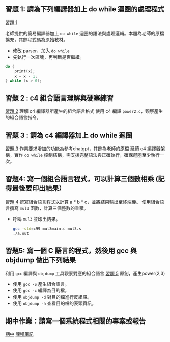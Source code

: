 ## 習題 1: 請為下列編譯器加上 do while 迴圈的處理程式
[習題 1](https://github.com/shain120/_sp/tree/main/hw1)

老師提供的簡易編譯器加上 `do while` 迴圈的語法與處理邏輯。本題為老師的原檔擴充，其餘程式碼為原始教材。
- 修改 parser，加入 `do while`
- 先執行一次區塊，再判斷是否繼續。
```c
do {
    print(x);
    x = x - 1;
} while (x > 0);
```
## 習題 2 : c4 組合語言理解與硬塞練習
[習題 2](https://github.com/shain120/_sp/tree/main/hw2)
理解 c4 編譯器所產生的組合語言格式
使用 c4 編譯 `power2.c`，觀察產生的組合語言指令。
## 習題 3 : 請為 c4 編譯器加上 do while 迴圈
[習題 3](https://github.com/shain120/_sp/tree/main/hw3)
作業要求增加的功能為參考chatgpt，其餘為老師的原檔
延續 c4 編譯器架構，實作 `do while` 控制結構，需支援完整語法與正確執行，確保迴圈至少執行一次。

## 習題4: 寫一個組合語言程式，可以計算三個數相乘 (記得最後要印出結果）
[習題 4](https://github.com/shain120/_sp/tree/main/hw4)
撰寫組合語言程式以計算 a * b * c，並將結果輸出至終端機。
使用組合語言撰寫 `mul3` 函數，計算三個整數的乘積。
- 呼叫 `mul3` 並印出結果。
  ```bash
  gcc -std=c99 mul3main.c mul3.s
  ./a.out
  ```
## 習題5: 寫一個 C 語言的程式，然後用 gcc 與 objdump 做出下列結果
利用 `gcc` 編譯與 `objdump` 工具觀察對應的組合語言
[習題 5](https://github.com/shain120/_sp/tree/main/hw5)
原創，產生power(2,3)
- 使用 `gcc -S` 產生組合語言。
- 使用 `gcc -c` 編譯為目的檔。
- 使用 `objdump -d` 對目的檔進行反組譯。
- 使用 `objdump -h` 查看目的檔的表頭資訊。

## 期中作業：請寫一個系統程式相關的專案或報告
[期中](https://github.com/shain120/_sp/tree/main/mid)
[課程筆記](https://github.com/shain120/_sp/blob/main/系統程式學習筆記.pdf)
